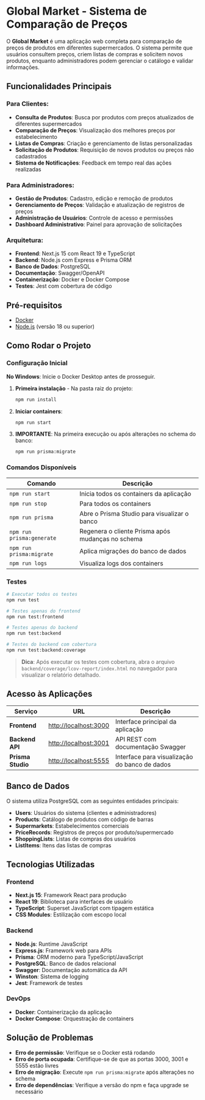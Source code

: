 # Global Market - Sistema de Comparação de Preços

O **Global Market** é uma aplicação web completa para comparação de preços de produtos em diferentes supermercados. O sistema permite que usuários consultem preços, criem listas de compras e solicitem novos produtos, enquanto administradores podem gerenciar o catálogo e validar informações.

## Funcionalidades Principais

### Para Clientes:
- **Consulta de Produtos**: Busca por produtos com preços atualizados de diferentes supermercados
- **Comparação de Preços**: Visualização dos melhores preços por estabelecimento
- **Listas de Compras**: Criação e gerenciamento de listas personalizadas
- **Solicitação de Produtos**: Requisição de novos produtos ou preços não cadastrados
- **Sistema de Notificações**: Feedback em tempo real das ações realizadas

### Para Administradores:
- **Gestão de Produtos**: Cadastro, edição e remoção de produtos
- **Gerenciamento de Preços**: Validação e atualização de registros de preços
- **Administração de Usuários**: Controle de acesso e permissões
- **Dashboard Administrativo**: Painel para aprovação de solicitações

### Arquitetura:
- **Frontend**: Next.js 15 com React 19 e TypeScript
- **Backend**: Node.js com Express e Prisma ORM
- **Banco de Dados**: PostgreSQL
- **Documentação**: Swagger/OpenAPI
- **Containerização**: Docker e Docker Compose
- **Testes**: Jest com cobertura de código

## Pré-requisitos

- [Docker](https://www.docker.com/)
- [Node.js](https://nodejs.org/pt) (versão 18 ou superior)

## Como Rodar o Projeto

### Configuração Inicial

**No Windows**: Inicie o Docker Desktop antes de prosseguir.

1. **Primeira instalação** - Na pasta raiz do projeto:
   ```bash
   npm run install
   ```

2. **Iniciar containers**:
   ```bash
   npm run start
   ```

3. **IMPORTANTE**: Na primeira execução ou após alterações no schema do banco:
   ```bash
   npm run prisma:migrate
   ```

### Comandos Disponíveis

| Comando | Descrição |
|---------|-----------|
| `npm run start` | Inicia todos os containers da aplicação |
| `npm run stop` | Para todos os containers |
| `npm run prisma` | Abre o Prisma Studio para visualizar o banco |
| `npm run prisma:generate` | Regenera o cliente Prisma após mudanças no schema |
| `npm run prisma:migrate` | Aplica migrações do banco de dados |
| `npm run logs` | Visualiza logs dos containers |

### Testes

```bash
# Executar todos os testes
npm run test

# Testes apenas do frontend
npm run test:frontend

# Testes apenas do backend
npm run test:backend

# Testes do backend com cobertura
npm run test:backend:coverage
```

> **Dica**: Após executar os testes com cobertura, abra o arquivo `backend/coverage/lcov-report/index.html` no navegador para visualizar o relatório detalhado.

## Acesso às Aplicações

| Serviço | URL | Descrição |
|---------|-----|-----------|
| **Frontend** | [http://localhost:3000](http://localhost:3000) | Interface principal da aplicação |
| **Backend API** | [http://localhost:3001](http://localhost:3001) | API REST com documentação Swagger |
| **Prisma Studio** | [http://localhost:5555](http://localhost:5555) | Interface para visualização do banco de dados |

## Banco de Dados

O sistema utiliza PostgreSQL com as seguintes entidades principais:

- **Users**: Usuários do sistema (clientes e administradores)
- **Products**: Catálogo de produtos com código de barras
- **Supermarkets**: Estabelecimentos comerciais
- **PriceRecords**: Registros de preços por produto/supermercado
- **ShoppingLists**: Listas de compras dos usuários
- **ListItems**: Itens das listas de compras

## Tecnologias Utilizadas

### Frontend
- **Next.js 15**: Framework React para produção
- **React 19**: Biblioteca para interfaces de usuário
- **TypeScript**: Superset JavaScript com tipagem estática
- **CSS Modules**: Estilização com escopo local

### Backend
- **Node.js**: Runtime JavaScript
- **Express.js**: Framework web para APIs
- **Prisma**: ORM moderno para TypeScript/JavaScript
- **PostgreSQL**: Banco de dados relacional
- **Swagger**: Documentação automática da API
- **Winston**: Sistema de logging
- **Jest**: Framework de testes

### DevOps
- **Docker**: Containerização da aplicação
- **Docker Compose**: Orquestração de containers

## Solução de Problemas

- **Erro de permissão**: Verifique se o Docker está rodando
- **Erro de porta ocupada**: Certifique-se de que as portas 3000, 3001 e 5555 estão livres
- **Erro de migração**: Execute `npm run prisma:migrate` após alterações no schema
- **Erro de dependências**: Verifique a versão do npm e faça upgrade se necessário

